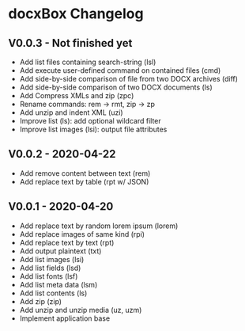 docxBox Changelog
=================

V0.0.3 - Not finished yet
-------------------------
* Add list files containing search-string (lsl)
* Add execute user-defined command on contained files (cmd)
* Add side-by-side comparison of file from two DOCX archives (diff)
* Add side-by-side comparison of two DOCX documents (ls)
* Add Compress XMLs and zip (zpc)
* Rename commands: rem -> rmt, zip -> zp
* Add unzip and indent XML (uzi)
* Improve list (ls): add optional wildcard filter
* Improve list images (lsi): output file attributes

V0.0.2 - 2020-04-22
-------------------
* Add remove content between text (rem)
* Add replace text by table (rpt w/ JSON)

V0.0.1 - 2020-04-20
-------------------
* Add replace text by random lorem ipsum (lorem)
* Add replace images of same kind (rpi)
* Add replace text by text (rpt)
* Add output plaintext (txt)
* Add list images (lsi)
* Add list fields (lsd)
* Add list fonts (lsf)
* Add list meta data (lsm)
* Add list contents (ls)
* Add zip (zip)
* Add unzip and unzip media (uz, uzm)
* Implement application base

